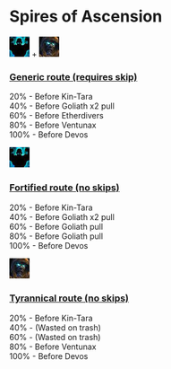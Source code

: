 # Spires of Ascension

![Fortified](../__media/fortified.png) + ![Tyrannical](../__media/tyrannical.png)

### [Generic route (requires skip)](https://raw.githubusercontent.com/holicron/Routes/main/Spires%20of%20Ascension/Spires%20of%20Ascension%20-%20Generic.txt)

20% - Before Kin-Tara\
40% - Before Goliath x2 pull\
60% - Before Etherdivers\
80% - Before Ventunax\
100% - Before Devos



![Fortified](../__media/fortified.png)

### [Fortified route (no skips)](https://raw.githubusercontent.com/holicron/Routes/main/Spires%20of%20Ascension/Spires%20of%20Ascension%20-%20Fortified.txt)

20% - Before Kin-Tara\
40% - Before Goliath x2 pull\
60% - Before Goliath pull\
80% - Before Goliath pull\
100% - Before Devos


![Tyrannical](../__media/tyrannical.png)

### [Tyrannical route (no skips)](https://raw.githubusercontent.com/holicron/Routes/main/Spires%20of%20Ascension/Spires%20of%20Ascension%20-%20Tyrannical.txt)


20% - Before Kin-Tara\
40% - (Wasted on trash)\
60% - (Wasted on trash)\
80% - Before Ventunax\
100% - Before Devos